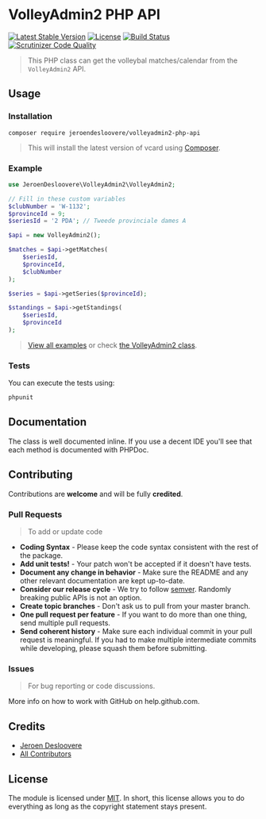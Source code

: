 # VolleyAdmin2 PHP API
[![Latest Stable Version](http://img.shields.io/packagist/v/jeroendesloovere/volleyadmin2-php-api.svg)](https://packagist.org/packages/jeroendesloovere/volleyadmin2-php-api)
[![License](http://img.shields.io/badge/license-MIT-lightgrey.svg)](https://github.com/jeroendesloovere/volleyadmin2-php-api/blob/master/LICENSE)
[![Build Status](http://img.shields.io/travis/jeroendesloovere/volleyadmin2-php-api.svg)](https://travis-ci.org/jeroendesloovere/volleyadmin2-php-api)
[![Scrutinizer Code Quality](https://scrutinizer-ci.com/g/jeroendesloovere/volleyadmin2-php-api/badges/quality-score.png?b=master)](https://scrutinizer-ci.com/g/jeroendesloovere/volleyadmin2-php-api/?branch=master)

> This PHP class can get the volleybal matches/calendar from the `VolleyAdmin2` API.

## Usage

### Installation

```
composer require jeroendesloovere/volleyadmin2-php-api
```
> This will install the latest version of vcard using [Composer](https://getcomposer.org).

### Example

``` php
use JeroenDesloovere\VolleyAdmin2\VolleyAdmin2;

// Fill in these custom variables
$clubNumber = 'W-1132';
$provinceId = 9;
$seriesId = '2 PDA'; // Tweede provinciale dames A

$api = new VolleyAdmin2();

$matches = $api->getMatches(
    $seriesId,
    $provinceId,
    $clubNumber
);

$series = $api->getSeries($provinceId);

$standings = $api->getStandings(
    $seriesId,
    $provinceId
);

```
> [View all examples](/examples/) or check [the VolleyAdmin2 class](/src/).

### Tests

You can execute the tests using:
``` bash
phpunit
```

## Documentation

The class is well documented inline. If you use a decent IDE you'll see that each method is documented with PHPDoc.

## Contributing

Contributions are **welcome** and will be fully **credited**.

### Pull Requests

> To add or update code

- **Coding Syntax** - Please keep the code syntax consistent with the rest of the package.
- **Add unit tests!** - Your patch won't be accepted if it doesn't have tests.
- **Document any change in behavior** - Make sure the README and any other relevant documentation are kept up-to-date.
- **Consider our release cycle** - We try to follow [semver](http://semver.org/). Randomly breaking public APIs is not an option.
- **Create topic branches** - Don't ask us to pull from your master branch.
- **One pull request per feature** - If you want to do more than one thing, send multiple pull requests.
- **Send coherent history** - Make sure each individual commit in your pull request is meaningful. If you had to make multiple intermediate commits while developing, please squash them before submitting.

### Issues

> For bug reporting or code discussions.

More info on how to work with GitHub on help.github.com.

## Credits

- [Jeroen Desloovere](https://github.com/jeroendesloovere)
- [All Contributors](https://github.com/jeroendesloovere/volleyadmin2-php-api/contributors)

## License

The module is licensed under [MIT](./LICENSE.md). In short, this license allows you to do everything as long as the copyright statement stays present.
